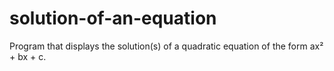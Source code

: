 # solution-of-an-equation
Program that displays the solution(s) of a quadratic equation of the form ax² + bx + c.

